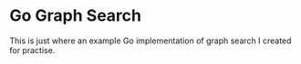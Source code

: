 # Go Graph Search

This is just where an example Go implementation of graph search I created for practise.

